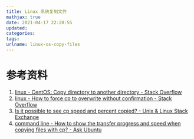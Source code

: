 ```yaml
---
title: Linux 系统复制文件
mathjax: true
date: 2021-04-17 22:20:55
updated:
categories:
tags:
urlname: linux-os-copy-files
---
```




<!-- more -->





# 参考资料

1. [linux - CentOS: Copy directory to another directory - Stack Overflow](https://stackoverflow.com/questions/14549967/centos-copy-directory-to-another-directory)
2. [linux - How to force cp to overwrite without confirmation - Stack Overflow](https://stackoverflow.com/questions/8488253/how-to-force-cp-to-overwrite-without-confirmation)
3. [Is it possible to see cp speed and percent copied? - Unix & Linux Stack Exchange](https://unix.stackexchange.com/questions/65077/is-it-possible-to-see-cp-speed-and-percent-copied)
4. [command line - How to show the transfer progress and speed when copying files with cp? - Ask Ubuntu](https://askubuntu.com/questions/17275/how-to-show-the-transfer-progress-and-speed-when-copying-files-with-cp/1275972#1275972)